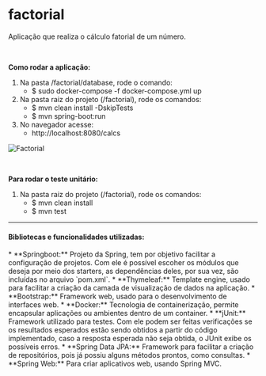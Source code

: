 # factorial

Aplicação que realiza o cálculo fatorial de um número.

<br>

**Como rodar a aplicação:**
<ol>
    <li>
        Na pasta /factorial/database, rode o comando:
        <ul><li>$ sudo docker-compose -f docker-compose.yml up</li></ul>
    </li>
    <li>
        Na pasta raiz do projeto (/factorial), rode os comandos:
        <ul>
            <li>$ mvn clean install -DskipTests</li>
            <li>$ mvn spring-boot:run</li>
        </ul>
    </li>
    <li>
        No navegador acesse:
        <ul><li>http://localhost:8080/calcs</li></ul>
    </li>
</ol>

![Factorial](https://user-images.githubusercontent.com/41487157/93271407-8b6d5580-f789-11ea-88f6-3c49cb0237c0.gif)

<br>

**Para rodar o teste unitário:**
<ol>
    <li>
        Na pasta raiz do projeto (/factorial), rode os comandos:
        <ul>
            <li>$ mvn clean install</li>
            <li>$ mvn test</li>
        </ul>
    </li>

</ol>

---

<h4>Bibliotecas e funcionalidades utilizadas:</h4>
* **Springboot:** Projeto da Spring, tem por objetivo facilitar a configuração de projetos. Com ele é possível escoher os módulos que deseja por meio dos starters, as dependências deles, por sua vez, são incluídas no arquivo `pom.xml`.
* **Thymeleaf:** Template engine, usado para facilitar a criação da camada de visualização de dados na aplicação.
* **Bootstrap:** Framework web, usado para o desenvolvimento de interfaces web.
* **Docker:** Tecnologia de containerização, permite encapsular aplicações ou ambientes dentro de um container. 
* **jUnit:** Framework utilizado para testes. Com ele podem ser feitas verificações se os resultados esperados estão sendo obtidos a partir do código implementado, caso a resposta esperada não seja obtida, o JUnit exibe os possíveis erros.
* **Spring Data JPA:** Framework para facilitar a criação de repositórios, pois já possiu alguns métodos prontos, como consultas.  
* **Spring Web:** Para criar aplicativos web, usando Spring MVC.